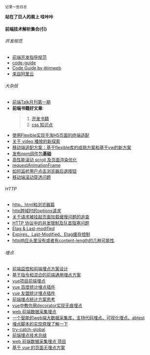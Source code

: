 ```
记录一些日志
```
**站在了巨人的肩上 哇咔咔**
#### 前端技术解析集合(引)

###### 开发规范
* [前端开发指导规范](https://github.com/evecalm/frontend-guideline)
* [code-guide](https://github.com/imweb/code-guide)
* [Code Guide by @imweb](http://imweb.github.io/CodeGuide/)
* [来自阿里云](https://cn.aliyun.com/jiaocheng/676792.html)

###### 大杂烩
* [前端Talk月刊第一期](https://github.com/icepy/icepy.me/issues/23)
* **前端书籍好文章**: 
  > 1. [开发书籍](https://github.com/threerocks/studyFiles/tree/master/%E5%89%8D%E7%AB%AF)
  > 2. [css 知识点](https://github.com/chokcoco/cnblogsArticle)
* [使用Flexible实现手淘H5页面的终端适配](https://github.com/amfe/article/issues/17)
* [关于 video 播放的新探索](https://segmentfault.com/a/1190000015611832)
* [移动端适配方案：基于flexible库的成熟方案和基于vw的新方案](https://mobilesite.github.io/2018/02/05/vm-mobile-layout/)
* [发布npm组件包**基础**](https://segmentfault.com/a/1190000006250554)
* [高性能滚动 scroll 及页面渲染优化](http://www.cnblogs.com/coco1s/p/5499469.html)
* [requestAnimationFrame](http://caibaojian.com/requestanimationframe.html)
* [如何监听用户点击浏览器后退按钮](https://github.com/luokuning/blogs/issues/3)
* [移动端滚动穿透问题](https://github.com/pod4g/tool/wiki/%E7%A7%BB%E5%8A%A8%E7%AB%AF%E6%BB%9A%E5%8A%A8%E7%A9%BF%E9%80%8F%E9%97%AE%E9%A2%98)

###### HTTP
* [http、html和浏览器篇](https://github.com/forthealllight/blog/issues/19)
* [http跨域时的options请求](https://www.jianshu.com/p/5cf82f092201)
* [关于请求被挂起页面加载缓慢问题的追查](http://fex.baidu.com/blog/2015/01/chrome-stalled-problem-resolving-process/)
* [HTTP 协议中的并发限制及队首阻塞问题](https://juejin.im/post/5b8909036fb9a01a0b31a7a4)
* [Etag & Last-modified](https://blog.csdn.net/guodengh/article/details/78952540)
* [Expires、Last-Modified、Etag缓存控制](https://www.cnblogs.com/zhouwenhong/p/3928645.html)
* [http响应头里没有或者有content-length的几种可能性](https://www.cnblogs.com/lovelacelee/p/5385683.html)

###### 埋点
* [前端监控和前端埋点方案设计](https://github.com/forthealllight/blog/issues/23)
* [基于指令和混合的前端通用埋点方案](https://juejin.im/entry/5958e9086fb9a06bb95abe4a)
* [vue项目前端埋点](https://www.jianshu.com/p/7bc63935a570)
* [vue 百度统计埋点插件](https://github.com/minlingchao1/vue-ba)
* [vue 友盟统计埋点插件](https://github.com/raychenfj/vue-uweb)
* [前端埋点统计方案思考](https://sunmengyuan.github.io/garden/2018/12/13/trace.html)
* [vue中教你用decorator实现无痕埋点](https://www.jianshu.com/p/467544cb088e)
* [web 前端数据采集埋点](https://github.com/bailinlin/web-sdk)
* [一个智能的web端大数据采集库，支持代码埋点、可视化埋点、abtest](https://github.com/534591395/smart_web_data_sdk)
* [埋点脚本的实现原理了解一下](https://github.com/bailinlin/web-sdk/issues/1)
* [try-catch-global](https://github.com/foio/try-catch-global.js)
* [前端埋点技术总结](https://github.com/ceerqingting/issueBlog/issues/14)
* [web 前端数据采集埋点 项目](https://github.com/bailinlin/web-sdk)
* [基于 vue 的页面无埋点方案](https://github.com/wengjq/Share/issues/2)
